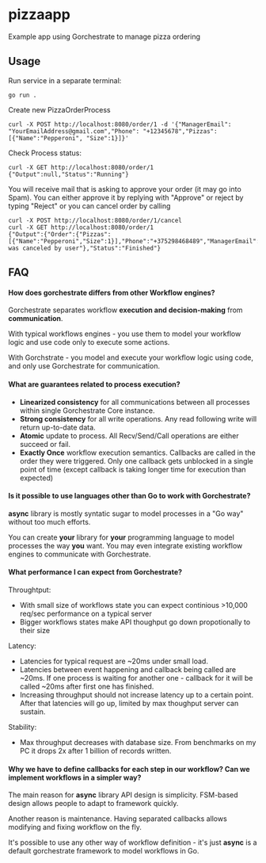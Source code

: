 # pizzaapp
Example app using Gorchestrate to manage pizza ordering

## Usage
Run service in a separate terminal:
```
go run .
```

Create new PizzaOrderProcess
```
curl -X POST http://localhost:8080/order/1 -d '{"ManagerEmail": "YourEmailAddress@gmail.com","Phone": "+12345678","Pizzas": [{"Name":"Pepperoni", "Size":1}]}'
```

Check Process status:
```
curl -X GET http://localhost:8080/order/1
{"Output":null,"Status":"Running"}
```

You will receive mail that is asking to approve your order (it may go into Spam). You can either approve it by replying with "Approve" or reject by typing "Reject" or you can cancel order by calling
```
curl -X POST http://localhost:8080/order/1/cancel
curl -X GET http://localhost:8080/order/1
{"Output":{"Order":{"Pizzas":[{"Name":"Pepperoni","Size":1}],"Phone":"+375298468489","ManagerEmail":"artem.gladkikh@idt.net"},"Approved":false,"Message":"order was canceled by user"},"Status":"Finished"}
```

## FAQ

#### How does gorchestrate differs from other Workflow engines?
Gorchestrate separates workflow **execution and decision-making** from **communication**. 

With typical workflows engines - you use them to model your workflow logic and use code only to execute some actions. 

With Gorchstrate - you model and execute your workflow logic using code, and only use Gorchestrate for communication.


#### What are guarantees related to process execution?
* **Linearized consistency** for all communications between all processes within single Gorchestrate Core instance.
* **Strong consistency** for all write operations. Any read following write will return up-to-date data.
* **Atomic** update to process. All Recv/Send/Call operations are either succeed or fail.
* **Exactly Once** workflow execution semantics. Callbacks are called in the order they were triggered. Only one callback gets unblocked in a single point of time (except callback is taking longer time for execution than expected)

#### Is it possible to use languages other than Go to work with Gorchestrate?
**async** library is mostly syntatic sugar to model processes in a "Go way" without too much efforts. 

You can create **your** library for **your** programming language to model processes the way **you** want.
You may even integrate existing workflow engines to communicate with Gorchestrate.

#### What performance I can expect from Gorchestrate?
Throughtput:
* With small size of workflows state you can expect continious >10,000 req/sec performance on a typical server
* Bigger workflows states make API thoughput go down propotionally to their size

Latency:
* Latencies for typical request are ~20ms under small load.
* Latencies between event happening and callback being called are ~20ms. If one process is waiting for another one - callback for it will be called ~20ms after first one has finished.
* Increasing throughput should not increase latency up to a certain point. After that latencies will go up, limited by max thoughput server can sustain.

Stability:
* Max throughput decreases with database size. From benchmarks on my PC it drops 2x after 1 billion of records written.

#### Why we have to define callbacks for each step in our workflow? Can we implement workflows in a simpler way?
The main reason for **async** library API design is simplicity. FSM-based design allows people to adapt to framework quickly.

Another reason is maintenance. Having separated callbacks allows modifying and fixing workflow on the fly.

It's possible to use any other way of workflow definition - it's just **async** is a default gorchestrate framework to model workflows in Go.
